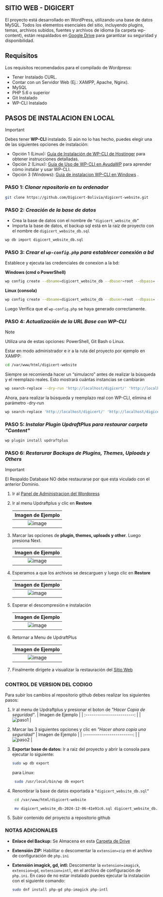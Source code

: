 ## SITIO WEB - DIGICERT
El proyecto está desarrollado en WordPress, utilizando una base de datos MySQL. Todos los elementos esenciales del sitio, incluyendo plugins, temas, archivos subidos, fuentes y archivos de idioma (la carpeta wp-content), están respaldados en [Google Drive](https://drive.google.com/drive/folders/1tgUpDrhG4LTdisMbCz3Zi-rdXFG6ZcMO) para garantizar su seguridad y disponibilidad.

## Requisitos

Los requisitos recomendados para el compilado de Wordpress:

- Tener Instalado CURL.
- Contar con un Servidor Web (Ej.: XAMPP, Apache, Nginx).
- MySQL
- PHP 5.6 o superior
- Git Instalado
- WP-CLI Instalado

## PASOS DE INSTALACION EN LOCAL
> [!IMPORTANT]
> Debes tener **WP-CLI** instalado. Si aún no lo has hecho, puedes elegir una de las siguientes opciones de instalación:
> 
> - Opción 1 (Linux): [Guía de Instalación de WP-CLI de Hostinger](https://www.hostinger.es/tutoriales/wp-cli) para obtener instrucciones detalladas.
> - Opción 2 (Linux): [Guía de Uso de WP-CLI en AyudaWP](https://ayudawp.com/wp-cli-la-interfaz-de-comandos-de-wordpress-guia-de-uso/) para aprender cómo instalar y usar WP-CLI.
> - Opción 3 (Windows): [Guia de instalacion WP-CLI en Windows](https://desarrollowp.com/blog/tutoriales/wp-cli-parte-1-instalacion-primeros-pasos/) .

### PASO 1: _Clonar repositorio en tu ordenador_

```bash
git clone https://github.com/Digicert-Bolivia/digicert-website.git
```

### PASO 2: _Creación de la base de datos_
- Crea la base de datos con el nombre de `“digicert_website_db”`
- Importa la base de datos, el backup sql está en la raíz de proyecto con el nombre de `digicert_website_db.sql`

```bash
wp db import digicert_website_db.sql
```
### PASO 3: _Crear el `wp-config.php` para establecer conexión a bd_

Establece y ejecuta las credenciales de conexion a la bd:

**Windows (cmd o PowerShell)**

```bash
wp config create --dbname=digicert_website_db --dbuser=root --dbpass= --dbhost=localhost --path=C:\xampp\htdocs\digicert-website --allow-root
```

**Linux (consola)**

```bash
wp config create --dbname=digicert_website_db --dbuser=root --dbpass= --dbhost=localhost --path=/var/www/html/digicert-website --allow-root
```
Luego Verifica que el `wp-config.php` se haya generado correctamente.

### PASO 4: _Actualización de la URL Base con WP-CLI_
> [!NOTE]
> Utiliza una de estas opciones: PowerShell, Git Bash o Linux.

Estar en modo administrador e ir a la ruta del proyecto por ejemplo en XAMPP:

```bash
cd /var/www/html/digicert-website
```

Siempre se recomienda hacer un “simulacro” antes de realizar la búsqueda y el reemplazo reales. Esto mostrará cuántas instancias se cambiarán

```bash
wp search-replace --dry-run 'http://localhost/digicert/' 'http://localhost/digicert-website/'
```

Ahora, para realizar la búsqueda y reemplazo real con WP-CLI, elimina el parámetro -dry-run
```bash
wp search-replace 'http://localhost/digicert/' 'http://localhost/digicert-website/'
```

### PASO 5: _Instalar Plugin UpdraftPlus para restaurar carpeta "Content"_

```bash
wp plugin install updraftplus
```
### PASO 6: _Restarurar Backups de Plugins, Themes, Uploads y Others_
> [!IMPORTANT]
> El Respaldo Database NO debe restaurarse por que esta viculado con el anterior Dominio.

1. Ir al [Panel de Administracion del Wordpress](http://localhost/digicert-website/wp-admin/)
2. Ir al menu Updraftplus y clic en **Restore**
   
   | Imagen de Ejemplo |
   | :-------------------------: |
   | ![image](https://github.com/user-attachments/assets/5537ec79-a1da-4d81-ac9f-6fcbcf1d9e08) |
   
3. Marcar las opciones de **plugin, themes, uploads y other**. Luego presiona Next.
   
   | Imagen de Ejemplo |
   | :-------------------------: |
   | ![image](https://github.com/user-attachments/assets/27905ddc-bd50-413b-bca5-b710aae2ca06) |

4. Esperamos a que los archivos se descarguen y luego clic en **Restore**
   
   | Imagen de Ejemplo |
   | :-------------------------: |
   | ![image](https://github.com/user-attachments/assets/677f4cab-5d3c-4120-a883-bcae54b7e278)|
   
5. Esperar el descompresión e instalación

   | Imagen de Ejemplo |
   | :-------------------------: |
   | ![image](https://github.com/user-attachments/assets/8fb83d4f-c66e-47ad-a8eb-45e13d22edb7) |

6. Retornar a Menu de UpdraftPlus

   | Imagen de Ejemplo |
   | :-------------------------: |
   | ![image](https://github.com/user-attachments/assets/a616a4ba-ef90-4304-bb99-a73f168e7bdb) |

7. Finalmente dirigete a visualizar la restauración del [Sitio Web](http://localhost/digicert-website/)
##

### CONTROL DE VERSION DEL CODIGO
Para subir los cambios al repositorio github debes realizar los siguientes pasos:

1. Ir al menu de Updraftplus y presionar el boton de _"Hacer Copia de seguridad"_.
   | Imagen de Ejemplo |
   | :-------------------------: |
   | ![paso1](https://github.com/user-attachments/assets/730bbed6-91b5-4af2-8937-bca820f987e3) |

    
2. Marcar las 3 siguientes opciones y clic en _"Hacer ahora copia una seguridad"_
   | Imagen de Ejemplo |
   | :-------------------------: |
   | ![paso2](https://github.com/user-attachments/assets/4e79c884-28ee-42b8-a346-860f67b1d999) |

3. **Exportar base de datos:** Ir a raiz del proyecto y abrir la consola para ejecutar lo siguiente:
     ```bash
     sudo wp db export
     ```
    para Linux:
    ```bash
     sudo /usr/local/bin/wp db export
     ```
4. Renombrar la base de datos exportada a `“digicert_website_db.sql”`
    ```bash
     cd /var/www/html/digicert-website
     ```
    ```bash
     mv digicert_website_db-2024-12-06-41e91c6.sql digicert_website_db.sql
     ```
4. Subir contenido del proyecto a repositorio github

### NOTAS ADICIONALES
- **Enlace del Backup:** Se Almacena en esta [Carpeta de Drive](https://drive.google.com/drive/folders/1tgUpDrhG4LTdisMbCz3Zi-rdXFG6ZcMO)
- **Extensión ZIP:** Habilitar o descomentar la `extension=zip` en el archivo de configuración de `php.ini`
- **Extensión imagick, gd, intl:** Descomentar la `extension=imagick`, `extension=gd`, `extension=intl`, en el archivo de configuración de `php.ini`. En caso de no estar instalado puedes ejecutar la instalación con el siguiente comando:
   
   ```bash
   sudo dnf install php-gd php-imagick php-intl
   ```

